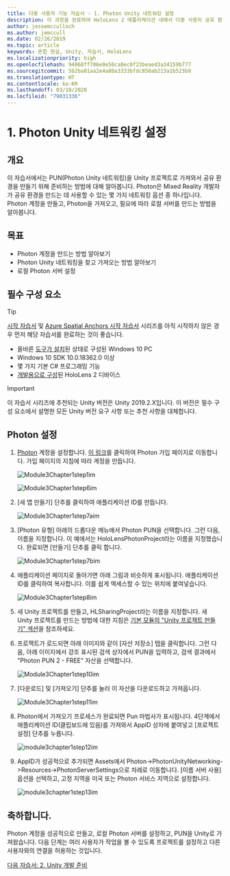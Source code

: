 ```yaml
---
title: 다중 사용자 기능 자습서 - 1. Photon Unity 네트워킹 설정
description: 이 과정을 완료하여 HoloLens 2 애플리케이션 내에서 다중 사용자 공유 환경을 구현하는 방법을 알아봅니다.
author: jessemcculloch
ms.author: jemccull
ms.date: 02/26/2019
ms.topic: article
keywords: 혼합 현실, Unity, 자습서, HoloLens
ms.localizationpriority: high
ms.openlocfilehash: 94068ff706e0e56ca8ec0f23beaed3a34159b777
ms.sourcegitcommit: 5b2ba01aa2e4a80a3333bfdc850ab213a1b523b9
ms.translationtype: HT
ms.contentlocale: ko-KR
ms.lasthandoff: 03/10/2020
ms.locfileid: "79031336"
---
```

# <a name="1-setting-up-photon-unity-networking"></a>1. Photon Unity 네트워킹 설정

## <a name="overview"></a>개요

이 자습서에서는 PUN(Photon Unity 네트워킹)을 Unity 프로젝트로 가져와서 공유 환경을 만들기 위해 준비하는 방법에 대해 알아봅니다. Photon은 Mixed Reality 개발자가 공유 환경을 만드는 데 사용할 수 있는 몇 가지 네트워킹 옵션 중 하나입니다. Photon 계정을 만들고, Photon을 가져오고, 필요에 따라 로컬 서버를 만드는 방법을 알아봅니다.

## <a name="objectives"></a>목표

* Photon 계정을 만드는 방법 알아보기
* Photon Unity 네트워킹을 찾고 가져오는 방법 알아보기
* 로컬 Photon 서버 설정

## <a name="prerequisites"></a>필수 구성 요소

>[!TIP]
>[시작 자습서](mrlearning-base.md) 및 [Azure Spatial Anchors 시작 자습서](mrlearning-asa-ch1.md) 시리즈를 아직 시작하지 않은 경우 먼저 해당 자습서를 완료하는 것이 좋습니다.

* 올바른 [도구가 설치](install-the-tools.md)된 상태로 구성된 Windows 10 PC
* Windows 10 SDK 10.0.18362.0 이상
* 몇 가지 기본 C# 프로그래밍 기능
* [개발용으로 구성](using-visual-studio.md#enabling-developer-mode)된 HoloLens 2 디바이스

>[!IMPORTANT]
> 이 자습서 시리즈에 추천되는 Unity 버전은 Unity 2019.2.X입니다. 이 버전은 필수 구성 요소에서 설명한 모든 Unity 버전 요구 사항 또는 추천 사항을 대체합니다.

## <a name="setting-up-photon"></a>Photon 설정

1. [Photon](https://dashboard.photonengine.com//Account/SignUp) 계정을 설정합니다. [이 링크](https://dashboard.photonengine.com//Account/SignUp)를 클릭하여 Photon 가입 페이지로 이동합니다. 가입 페이지의 지침에 따라 계정을 만듭니다.

    ![Module3Chapter1step1im](images/module3chapter1step1im.PNG)

    ![Module3Chapter1step6im](images/module3chapter1step6im.PNG)

2. [새 앱 만들기] 단추를 클릭하여 애플리케이션 ID를 만듭니다.

    ![Module3Chapter1step7aim](images/module3chapter1step7aim.PNG)

3. [Photon 유형] 아래의 드롭다운 메뉴에서 Photon PUN을 선택합니다. 그런 다음, 이름을 지정합니다. 이 예에서는 HoloLensPhotonProject라는 이름을 지정했습니다. 완료되면 [만들기] 단추를 클릭 합니다.

    ![Module3Chapter1step7bim](images/module3chapter1step7bim.PNG)

4. 애플리케이션 페이지로 돌아가면 아래 그림과 비슷하게 표시됩니다. 애플리케이션 ID를 클릭하여 복사합니다. 이를 쉽게 액세스할 수 있는 위치에 붙여넣습니다.  

    ![Module3Chapter1step8im](images/module3chapter1step8im.PNG)

5. 새 Unity 프로젝트를 만들고, HLSharingProject라는 이름을 지정합니다. 새 Unity 프로젝트를 만드는 방법에 대한 지침은 [기본 모듈의 "Unity 프로젝트 만들기" 섹션](https://docs.microsoft.com//windows/mixed-reality/mrlearning-base-ch1#create-new-unity-project)을 참조하세요. 

6. 프로젝트가 로드되면 아래 이미지와 같이 [자산 저장소] 탭을 클릭합니다. 그런 다음, 아래 이미지에서 강조 표시된 검색 상자에서 PUN을 입력하고, 검색 결과에서 "Photon PUN 2 - FREE" 자산을 선택합니다.

    ![Module3Chapter1step10im](images/module3chapter1step10im.PNG)

7. [다운로드] 및 [가져오기] 단추를 눌러 이 자산을 다운로드하고 가져옵니다.

    ![Module3Chapter1step11im](images/module3chapter1step11im.PNG)

8. Photon에서 가져오기 프로세스가 완료되면 Pun 마법사가 표시됩니다. 4단계에서 애플리케이션 ID(클립보드에 있음)를 가져와서 AppID 상자에 붙여넣고 [프로젝트 설정] 단추를 누릅니다.

    ![module3chapter1step12im](images/module3chapter1step12im.PNG)

9. AppID가 성공적으로 추가되면 Assets에서 Photon->PhotonUnityNetworking->Resources->PhotonServerSettings으로 차례로 이동합니다. [이름 서버 사용] 옵션을 선택하고, 고정 지역을 미국 또는 Photon 서비스 지역으로 설정합니다.

    ![module3chapter1step13im](images/module3chapter1step13im.PNG)

## <a name="congratulations"></a>축하합니다.

Photon 계정을 성공적으로 만들고, 로컬 Photon 서버를 설정하고, PUN을 Unity로 가져왔습니다. 다음 단계는 여러 사용자가 작업을 볼 수 있도록 프로젝트를 설정하고 다른 사용자와의 연결을 허용하는 것입니다.

[다음 자습서: 2. Unity 개발 준비](mrlearning-sharing(photon)-ch2.md)
